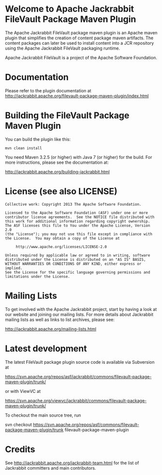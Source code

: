 Welcome to Apache Jackrabbit FileVault Package Maven Plugin
===========================================================

The Apache Jackrabbit FileVault package maven plugin is an Apache maven plugin 
that simplifies the creation of content package maven artifacts. The content 
packages can later be used to install content into a JCR repository using the 
Apache Jackrabbit FileVault packaging runtime.

Apache Jackrabbit FileVault is a project of the Apache Software Foundation.

Documentation
=============
Please refer to the plugin documentation at 
http://jackrabbit.apache.org/filevault-package-maven-plugin/index.html


Building the FileVault Package Maven Plugin
===========================================

You can build the plugin like this:

    mvn clean install

You need Maven 3.2.5 (or higher) with Java 7 (or higher) for the build.
For more instructions, please see the documentation at:

   http://jackrabbit.apache.org/building-jackrabbit.html

License (see also LICENSE)
==============================

```
Collective work: Copyright 2013 The Apache Software Foundation.

Licensed to the Apache Software Foundation (ASF) under one or more
contributor license agreements.  See the NOTICE file distributed with
this work for additional information regarding copyright ownership.
The ASF licenses this file to You under the Apache License, Version 2.0
(the "License"); you may not use this file except in compliance with
the License.  You may obtain a copy of the License at

     http://www.apache.org/licenses/LICENSE-2.0

Unless required by applicable law or agreed to in writing, software
distributed under the License is distributed on an "AS IS" BASIS,
WITHOUT WARRANTIES OR CONDITIONS OF ANY KIND, either express or implied.
See the License for the specific language governing permissions and
limitations under the License.
```

Mailing Lists
=============

To get involved with the Apache Jackrabbit project, start by having a
look at our website and joining our mailing lists. For more details about
Jackrabbit mailing lists as well as links to list archives, please see:

   http://jackrabbit.apache.org/mailing-lists.html

Latest development
==================

The latest FileVault package plugin source code is available via Subversion at

   https://svn.apache.org/repos/asf/jackrabbit/commons/filevault-package-maven-plugin/trunk/

or with ViewVC at

   https://svn.apache.org/viewvc/jackrabbit/commons/filevault-package-maven-plugin/trunk/

To checkout the main source tree, run

   svn checkout https://svn.apache.org/repos/asf/commons/filevault-package-maven-plugin/trunk filevault-package-maven-plugin

Credits
=======

See http://jackrabbit.apache.org/jackrabbit-team.html for the list of
Jackrabbit committers and main contributors.
